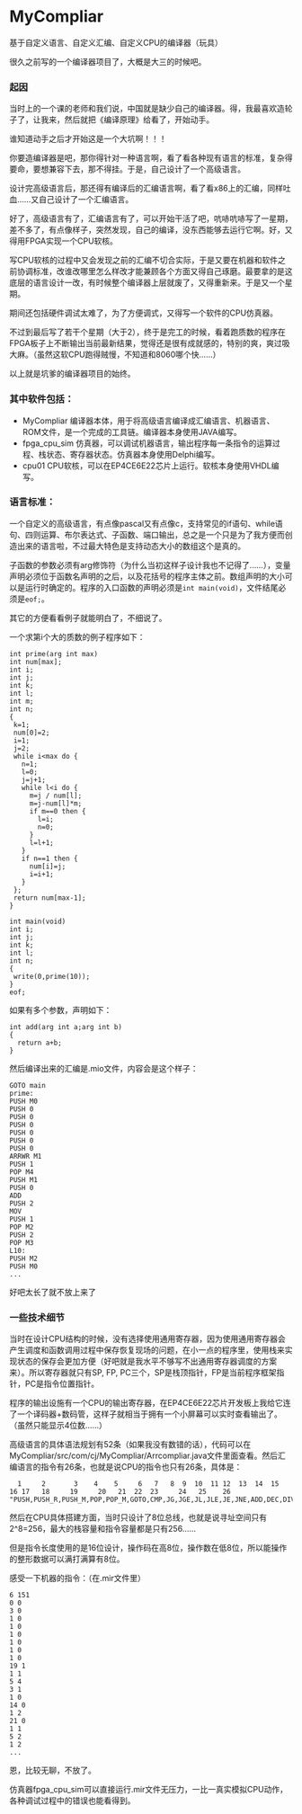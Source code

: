 # MyCompliar
基于自定义语言、自定义汇编、自定义CPU的编译器（玩具）

很久之前写的一个编译器项目了，大概是大三的时候吧。

### 起因
当时上的一个课的老师和我们说，中国就是缺少自己的编译器。得，我最喜欢造轮子了，让我来，然后就把《编译原理》给看了，开始动手。

谁知道动手之后才开始这是一个大坑啊！！！

你要造编译器是吧，那你得针对一种语言啊，看了看各种现有语言的标准，复杂得要命，要想兼容下去，那不得挂。于是，自己设计了一个高级语言。

设计完高级语言后，那还得有编译后的汇编语言啊，看了看x86上的汇编，同样吐血……又自己设计了一个汇编语言。

好了，高级语言有了，汇编语言有了，可以开始干活了吧，吭哧吭哧写了一星期，差不多了，有点像样子，突然发现，自己的编译，没东西能够去运行它啊。好，又得用FPGA实现一个CPU软核。

写CPU软核的过程中又会发现之前的汇编不切合实际，于是又要在机器和软件之前协调标准，改谁改哪里怎么样改才能兼顾各个方面又得自己琢磨。最要拿的是这底层的语言设计一改，有时候整个编译器上层就废了，又得重新来。于是又一个星期。

期间还包括硬件调试太难了，为了方便调式，又得写一个软件的CPU仿真器。

不过到最后写了若干个星期（大于2），终于是完工的时候，看着跑质数的程序在FPGA板子上不断输出当前最新结果，觉得还是很有成就感的，特别的爽，爽过吸大麻。（虽然这软CPU跑得贼慢，不知道和8060哪个快……）

以上就是坑爹的编译器项目的始终。

### 其中软件包括：
 - MyCompliar 编译器本体，用于将高级语言编译成汇编语言、机器语言、ROM文件，是一个完成的工具链。编译器本身使用JAVA编写。
 - fpga_cpu_sim 仿真器，可以调试机器语言，输出程序每一条指令的运算过程、栈状态、寄存器状态。仿真器本身使用Delphi编写。
 - cpu01 CPU软核，可以在EP4CE6E22芯片上运行。软核本身使用VHDL编写。
 
### 语言标准：

一个自定义的高级语言，有点像pascal又有点像c，支持常见的if语句、while语句、四则运算、布尔表达式、子函数、端口输出，总之是一个只是为了我方便而创造出来的语言啦，不过最大特色是支持动态大小的数组这个是真的。

子函数的参数必须有arg修饰符（为什么当初这样子设计我也不记得了……），变量声明必须位于函数名声明的之后，以及花括号的程序主体之前。数组声明的大小可以是运行时确定的。程序的入口函数的声明必须是`int main(void)`，文件结尾必须是`eof;`。

其它的方便看看例子就能明白了，不细说了。

一个求第i个大的质数的例子程序如下：

	int prime(arg int max)
	int num[max];
	int i;
	int j;
	int k;
	int l;
	int m;
	int n;
	{
	 k=1;
	 num[0]=2;
	 i=1;
	 j=2;
	 while i<max do {
	   n=1;
	   l=0; 
	   j=j+1;
	   while l<i do {
		 m=j / num[l];
		 m=j-num[l]*m;
		 if m==0 then {
		   l=i;
		   n=0;
		 }
		 l=l+1;
	   }
	   if n==1 then {
		 num[i]=j;
		 i=i+1;
	   }
	 };
	 return num[max-1];
	}

	int main(void)
	int i;
	int j;
	int k;
	int l;
	int n;
	{
	 write(0,prime(10));
	}
	eof;

如果有多个参数，声明如下：

	int add(arg int a;arg int b)
	{
	  return a+b;
	}
	

然后编译出来的汇编是.mio文件，内容会是这个样子：

	GOTO main
	prime:
	PUSH M0
	PUSH 0
	PUSH 0
	PUSH 0
	PUSH 0
	PUSH 0
	PUSH 0
	ARRWR M1
	PUSH 1
	POP M4
	PUSH M1
	PUSH 0
	ADD
	PUSH 2
	MOV
	PUSH 1
	POP M2
	PUSH 2
	POP M3
	L10:
	PUSH M2
	PUSH M0
	...
	
好吧太长了就不放上来了

### 一些技术细节

当时在设计CPU结构的时候，没有选择使用通用寄存器，因为使用通用寄存器会产生调度和函数调用过程中保存恢复现场的问题，在小一点的程序里，使用栈来实现状态的保存会更加方便（好吧就是我水平不够写不出通用寄存器调度的方案来）。所以寄存器就只有SP, FP, PC三个，SP是栈顶指针，FP是当前程序框架指针，PC是指令位置指针。

程序的输出设施有一个CPU的输出寄存器，在EP4CE6E22芯片开发板上我给它连了一个译码器+数码管，这样子就相当于拥有一个小屏幕可以实时查看输出了。（虽然只能显示4位数……）

高级语言的具体语法规划有52条（如果我没有数错的话），代码可以在MyCompliar/src/com/cj/MyCompliar/Arrcompliar.java文件里面查看。然后汇编语言的指令有26条，也就是说CPU的指令也只有26条，具体是：

	  1     2       3    4    5     6   7   8  9  10  11 12  13  14  15  16 17   18     19     20   21  22  23     24   25    26
	"PUSH,PUSH_R,PUSH_M,POP,POP_M,GOTO,CMP,JG,JGE,JL,JLE,JE,JNE,ADD,DEC,DIV,MUL,SETRTN,ARRWR,TABLE,MOV,LEA,ADDSP,DECSP,WRITE,READ";

然后在CPU具体搭建方面，当时只设计了8位总线，也就是说寻址空间只有2^8=256，最大的栈容量和指令容量都是只有256……

但是指令长度使用的是16位设计，操作码在高8位，操作数在低8位，所以能操作的整形数据可以满打满算有8位。

感受一下机器的指令：（在.mir文件里）

	6 151 
	0 0 
	3 0 
	1 0 
	1 0 
	1 0 
	1 0 
	1 0 
	1 0 
	19 1 
	1 1 
	5 4 
	3 1 
	1 0 
	14 0 
	1 2 
	21 0 
	1 1 
	5 2 
	1 2 
	...

恩，比较无聊，不放了。

仿真器fpga_cpu_sim可以直接运行.mir文件无压力，一比一真实模拟CPU动作，各种调试过程中的错误也能看得到。
